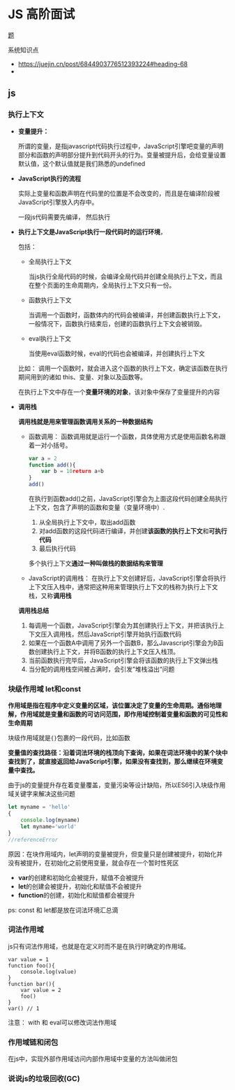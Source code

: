 # JS 高阶面试

[题](https://juejin.cn/post/6844903969345503240#heading-54)

系统知识点

- https://juejin.cn/post/6844903776512393224#heading-68
- 

## js

### 执行上下文

- **变量提升：**

  所谓的变量，是指javascript代码执行过程中，JavaScript引擎吧变量的声明部分和函数的声明部分提升到代码开头的行为。变量被提升后，会给变量设置默认值，这个默认值就是我们熟悉的undefined

- **JavaScript执行的流程**

  实际上变量和函数声明在代码里的位置是不会改变的，而且是在编译阶段被JavaScript引擎放入内存中。

  一段js代码需要先编译， 然后执行

- **执行上下文是JavaScript执行一段代码时的运行环境**，

  包括：

  - 全局执行上下文

    当js执行全局代码的时候，会编译全局代码并创建全局执行上下文，而且在整个页面的生命周期内，全局执行上下文只有一份。

  - 函数执行上下文

    当调用一个函数时，函数体内的代码会被编译，并创建函数执行上下文，一般情况下，函数执行结束后，创建的函数执行上下文会被销毁。

  - eval执行上下文

    当使用eval函数时候，eval的代码也会被编译，并创建执行上下文

  比如： 调用一个函数时，就会进入这个函数的执行上下文，确定该函数在执行期间用到的诸如 this、变量、对象以及函数等。

  在执行上下文中存在一个**变量环境的对象**，该对象中保存了变量提升的内容

- **调用栈**

  **调用栈就是用来管理函数调用关系的一种数据结构**

  - 函数调用： 函数调用就是运行一个函数，具体使用方式是使用函数名称跟着一对小括号。

    ````javascript
    var a = 2
    function add(){
        var b = 10return a+b
    }
    add()
    ````

    在执行到函数add()之前，JavaScript引擎会为上面这段代码创建全局执行上下文，包含了声明的函数和变量（变量环境中）.

    1. 从全局执行上下文中，取出add函数
    2. 对add函数的这段代码进行编译，并创建**该函数的执行上下文**和**可执行代码**
    3. 最后执行代码

    多个执行上下文**通过一种叫做栈的数据结构来管理**

  - JavaScript的调用栈： 在执行上下文创建好后，JavaScript引擎会将执行上下文压入栈中，通常把这种用来管理执行上下文的栈称为执行上下文栈，又称**调用栈**

  
  **调用栈总结**
  
  1. 每调用一个函数，JavaScript引擎会为其创建执行上下文，并把该执行上下文压入调用栈，然后JavaScript引擎开始执行函数代码
  2. 如果在一个函数A中调用了另外一个函数B，那么Javascript引擎会为B函数创建执行上下文，并将B函数的执行上下文压入栈顶。
  3. 当前函数执行完毕后，JavaScript引擎会将该函数的执行上下文弹出栈
  4. 当分配的调用栈空间被占满时，会引发”堆栈溢出“问题

### 块级作用域 let和const

**作用域是指在程序中定义变量的区域，该位置决定了变量的生命周期。通俗地理解，作用域就是变量和函数的可访问范围，即作用域控制着变量和函数的可见性和生命周期**

块级作用域就是`{}`包裹的一段代码，比如函数

**变量值的查找路径：沿着词法环境的栈顶向下查询，如果在词法环境中的某个块中查找到了，就直接返回给JavaScript引擎，如果没有查找到，那么继续在环境变量中查找。**

由于js的变量提升存在着变量覆盖，变量污染等设计缺陷，所以ES6引入块级作用域关键字来解决这些问题

````javascript
let myname = 'hello'
{
	console.log(myname)
	let myname='world'
}
//referenceError
````

原因：在块作用域内，let声明的变量被提升，但变量只是创建被提升，初始化并没有被提升，在初始化之前使用变量，就会存在一个暂时性死区

- **var**的创建和初始化会被提升，赋值不会被提升
- **let**的创建会被提升，初始化和赋值不会被提升
- **function**的创建，初始化和赋值都会被提升

ps: const 和 let都是放在词法环境汇总滴

### 词法作用域

js只有词法作用域，也就是在定义时而不是在执行时确定的作用域。

```
var value = 1
function foo(){
	console.log(value)
}
function bar(){
	var value = 2
	foo()
}
var() // 1
```

注意： with 和 eval可以修改词法作用域

### 作用域链和闭包

在js中，实现外部作用域访问内部作用域中变量的方法叫做闭包

### 说说js的垃圾回收(GC)

